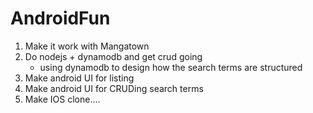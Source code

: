 # AndroidFun

1. Make it work with Mangatown
2. Do nodejs + dynamodb and get crud going
	- using dynamodb to design how the search terms are structured
3. Make android UI for listing
4. Make android UI for CRUDing search terms
5. Make IOS clone....